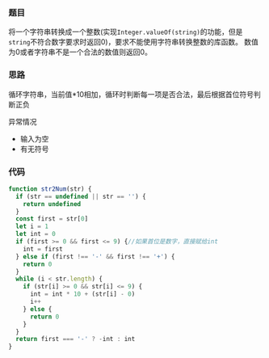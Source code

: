 ### 题目

 将一个字符串转换成一个整数(实现`Integer.valueOf(string)`的功能，但是`string`不符合数字要求时返回0)，要求不能使用字符串转换整数的库函数。 数值为0或者字符串不是一个合法的数值则返回0。 

### 思路

循环字符串，当前值*10相加，循环时判断每一项是否合法，最后根据首位符号判断正负

异常情况

- 输入为空
- 有无符号

### 代码

```js
function str2Num(str) {
  if (str == undefined || str == '') {
    return undefined
  }
  const first = str[0]
  let i = 1
  let int = 0
  if (first >= 0 && first <= 9) {//如果首位是数字，直接赋给int
    int = first
  } else if (first !== '-' && first !== '+') {
    return 0
  }
  while (i < str.length) {
    if (str[i] >= 0 && str[i] <= 9) {
      int = int * 10 + (str[i] - 0)
      i++
    } else {
      return 0
    }
  }
  return first === '-' ? -int : int
}
```

